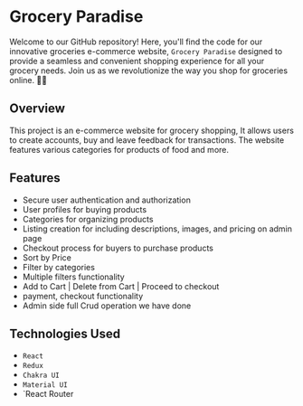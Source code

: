 # Grocery Paradise
Welcome to our GitHub repository! Here, you'll find the code for our innovative groceries e-commerce website, `Grocery Paradise` designed to provide a seamless and convenient shopping experience for all your grocery needs. Join us as we revolutionize the way you shop for groceries online. 🚀🎯


## Overview

This project is an e-commerce website for grocery shopping, It allows users to create accounts, buy and leave feedback for transactions. The website features various categories for products of food and more.

## Features

- Secure user authentication and authorization
- User profiles for buying products
- Categories for organizing products
- Listing creation for including descriptions, images, and pricing on admin page
- Checkout process for buyers to purchase products
- Sort by Price
- Filter by categories
- Multiple filters functionality
- Add to Cart | Delete from Cart | Proceed to checkout
- payment, checkout functionality
- Admin side full Crud operation we have done

## Technologies Used


- `React`
- `Redux`
- `Chakra UI`
- `Material UI`
- `React Router

